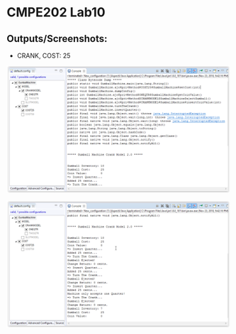 # CMPE202 Lab10

## Outputs/Screenshots:

* CRANK, COST: 25

![CRANK 25](https://github.com/ejnguyen619/cmpe202/blob/master/lab10/Images/CRANK25-1.PNG)

![CRANK 25](https://github.com/ejnguyen619/cmpe202/blob/master/lab10/Images/CRANK25-2.PNG)